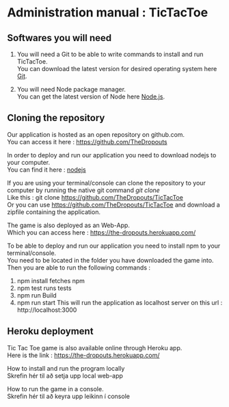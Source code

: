 # Administration manual : TicTacToe

## Softwares you will need

1. You will need a Git to be able to write commands to install and run TicTacToe.<br/>
You can download the latest version for desired operating system here [Git](https://git-scm.com/downloads).

2. You will need Node package manager.<br/>
You can get the latest version of Node here [Node.js](https://nodejs.org/en/).

## Cloning the repository

Our application is hosted as an open repository on github.com. <br/>
You can access it here : https://github.com/TheDropouts

In order to deploy and run our application you need to download nodejs to your computer.<br/>
You can find it here : [nodejs](https://www.npmjs.com/)

If you are using your terminal/console can clone the repository to your computer by running 
the native git command _git clone_ <br/>
Like this : git clone https://github.com/TheDropouts/TicTacToe <br/>
Or you can use https://github.com/TheDropouts/TicTacToe and download a zipfile 
containing the application.

The game is also deployed as an Web-App. <br/>
Which you can access here : https://the-dropouts.herokuapp.com/

To be able to deploy and run our application you need to install npm to your terminal/console.<br/>
You need to be located in the folder you have downloaded the game into.<br/>
Then you are able to run the following commands : <br/>
1. npm install        fetches npm
2. npm test           runs tests 
3. npm run Build 
4. npm run start
This will run the application as localhost server on this url :<br/>
http://localhost:3000 <br/>


## Heroku deployment
Tic Tac Toe game is also available online through Heroku app. <br/>
Here is the link : https://the-dropouts.herokuapp.com/


How to install and run the program locally <br/>
Skrefin hér til að setja upp local web-app


How to run the game in a console. <br/>
Skrefin hér til að keyra upp leikinn í console
